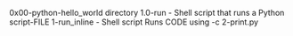 0x00-python-hello_world directory
	1.0-run -  Shell script that runs a Python script-FILE
	1-run_inline - Shell script Runs CODE using -c
	2-print.py
	
